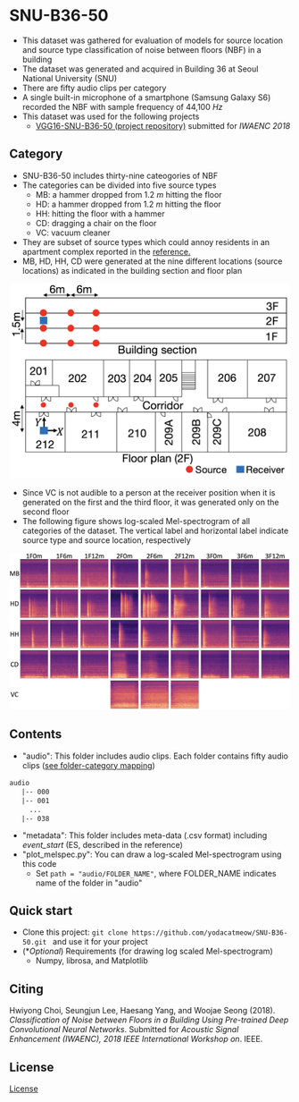 # SNU-B36-50
- This dataset was gathered for evaluation of models for source location and source type classification of noise between floors (NBF) in a building
- The dataset was generated and acquired in Building 36 at Seoul National University (SNU)
- There are fifty audio clips per category
- A single built-in microphone of a smartphone (Samsung Galaxy S6) recorded the NBF with sample frequency of 44,100 *Hz*
- This dataset was used for the following projects
  - [VGG16-SNU-B36-50 (project repository)](https://github.com/yodacatmeow/VGG16-SNU-B36-50) submitted for *IWAENC 2018*




## Category

- SNU-B36-50 includes thirty-nine cateogories of NBF
- The categories can be divided into  five source types
  - MB: a hammer dropped from 1.2 *m* hitting the floor
  - HD: a hammer dropped from 1.2 *m* hitting the floor
  - HH: hitting the floor with a hammer
  - CD: dragging a chair on the floor
  - VC: vacuum cleaner
- They are subset of source types which could annoy residents in an apartment complex reported in the  [reference.](http://www.noiseinfo.or.kr/about/data_view.jsp?boardNo=199&keyfield=whole&keyword=&pg=1)
- MB, HD, HH, CD were generated at the nine different locations (source locations) as indicated in the building section and floor plan


![](https://github.com/yodacatmeow/SNU-B36-50/blob/master/figure/bldg-sec-floorplan.png)

- Since VC is not audible to a person at the receiver position when it is generated on the first and the third floor, it was generated only on the second floor
- The following figure shows log-scaled Mel-spectrogram of all categories of the dataset. The vertical label and horizontal label indicate source type and source location, respectively

![](https://github.com/yodacatmeow/SNU-B36-50/blob/master/figure/log-scaled-mel-spec.png)



## Contents

- "audio": This folder includes audio clips. Each folder contains fifty audio clips ([see folder-category mapping](https://github.com/yodacatmeow/SNU-B36-50/blob/master/folder-category-mapping.txt))

```
audio
   |-- 000
   |-- 001
     ...
   |-- 038 
```

- "metadata": This folder includes meta-data (.csv format) including *event_start* (ES, described in the reference)
- "plot_melspec.py": You can draw a log-scaled Mel-spectrogram using this code
  - Set ```path = "audio/FOLDER_NAME"```, where FOLDER_NAME indicates name of the folder in "audio"




## Quick start

- Clone this project:  ```git clone https://github.com/yodacatmeow/SNU-B36-50.git ```  and use it for your project
- (**Optional*) Requirements (for drawing log scaled Mel-spectrogram)
  - Numpy, librosa, and Matplotlib





## Citing

Hwiyong Choi, Seungjun Lee, Haesang Yang, and Woojae Seong (2018). *Classification of Noise between Floors in a Building Using Pre-trained Deep Convolutional Neural Networks*.  Submitted for *Acoustic Signal Enhancement (IWAENC), 2018 IEEE International Workshop on*. IEEE.



## License

[License](https://github.com/yodacatmeow/SNU-B36-50/blob/master/LICENSE)



